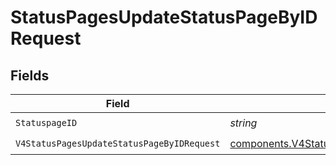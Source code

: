 # StatusPagesUpdateStatusPageByIDRequest


## Fields

| Field                                                                                                                      | Type                                                                                                                       | Required                                                                                                                   | Description                                                                                                                |
| -------------------------------------------------------------------------------------------------------------------------- | -------------------------------------------------------------------------------------------------------------------------- | -------------------------------------------------------------------------------------------------------------------------- | -------------------------------------------------------------------------------------------------------------------------- |
| `StatuspageID`                                                                                                             | *string*                                                                                                                   | :heavy_check_mark:                                                                                                         | N/A                                                                                                                        |
| `V4StatusPagesUpdateStatusPageByIDRequest`                                                                                 | [components.V4StatusPagesUpdateStatusPageByIDRequest](../../models/components/v4statuspagesupdatestatuspagebyidrequest.md) | :heavy_check_mark:                                                                                                         | N/A                                                                                                                        |